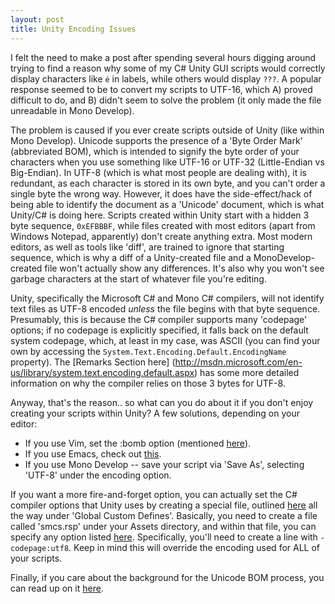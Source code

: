 ```yaml
---
layout: post
title: Unity Encoding Issues
---
```

I felt the need to make a post after spending several hours digging around trying to find a reason why some of my C# Unity GUI scripts would correctly display characters like `é` in labels, while others would display `???`. A popular response seemed to be to convert my scripts to UTF-16, which A) proved difficult to do, and B) didn't seem to solve the problem (it only made the file unreadable in Mono Develop).

The problem is caused if you ever create scripts outside of Unity (like within Mono Develop). Unicode supports the presence of a 'Byte Order Mark' (abbreviated BOM), which is intended to signify the byte order of your characters when you use something like UTF-16 or UTF-32 (Little-Endian vs Big-Endian). In UTF-8 (which is what most people are dealing with), it is redundant, as each character is stored in its own byte, and you can't order a single byte the wrong way. However, it does have the side-effect/hack of being able to identify the document as a 'Unicode' document, which is what Unity/C# is doing here. Scripts created within Unity start with a hidden 3 byte sequence, `0xEFBBBF`, while files created with most editors (apart from Windows Notepad, apparently) don't create anything extra. Most modern editors, as well as tools like 'diff', are trained to ignore that starting sequence, which is why a diff of a Unity-created file and a MonoDevelop-created file won't actually show any differences. It's also why you won't see garbage characters at the start of whatever file you're editing.

Unity, specifically the Microsoft C# and Mono C# compilers, will not identify text files as UTF-8 encoded *unless* the file begins with that byte sequence. Presumably, this is because the C# compiler supports many 'codepage' options; if no codepage is explicitly specified, it falls back on the default system codepage, which, at least in my case, was ASCII (you can find your own by accessing the `System.Text.Encoding.Default.EncodingName` property). The [Remarks Section here] (http://msdn.microsoft.com/en-us/library/system.text.encoding.default.aspx) has some more detailed information on why the compiler relies on those 3 bytes for UTF-8.

Anyway, that's the reason.. so what can you do about it if you don't enjoy creating your scripts within Unity? A few solutions, depending on your editor:

* If you use Vim, set the :bomb option (mentioned [here](http://vim.1045645.n5.nabble.com/How-to-display-and-remove-BOM-in-utf-8-encoded-file-td4681708.html)).
* If you use Emacs, check out [this](http://superuser.com/questions/41254/make-emacs-not-remove-the-bom-from-xml-files).
* If you use Mono Develop -- save your script via 'Save As', selecting 'UTF-8' under the encoding option.

If you want a more fire-and-forget option, you can actually set the C# compiler options that Unity uses by creating a special file, outlined [here](https://docs.unity3d.com/Documentation/Manual/PlatformDependentCompilation.html) all the way under 'Global Custom Defines'. Basically, you need to create a file called 'smcs.rsp' under your Assets directory, and within that file, you can specify any option listed [here](http://msdn.microsoft.com/en-us/library/6ds95cz0.aspx). Specifically, you'll need to create a line with `-codepage:utf8`. Keep in mind this will override the encoding used for ALL of your scripts.

Finally, if you care about the background for the Unicode BOM process, you can read up on it [here](http://tools.ietf.org/html/rfc3629#page-6).
